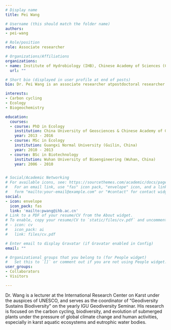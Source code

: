 ```yaml
---
# Display name
title: Pei Wang

# Username (this should match the folder name)
authors:
- pei-wang

# Role/position
role: Associate researcher

# Organizations/Affiliations
organizations:
- name: Institute of Hydrobiology (IHB), Chinese Academy of Sciences (CAS)
  url: ""

# Short bio (displayed in user profile at end of posts)
bio: Dr. Pei Wang is an associate researcher atpostdoctoral researcher at the Institute of Hydrobiology, Chinese Academy of Sciences. He collaborates with the EDM lab to study the carbon cycling, biodiversity, and evolution of submerged plants under the pressure of global change in karst aquatic ecosystems. 

interests:
- Carbon cycling
- Ecology
- Biogeochemistry

education:
  courses:
  - course: PhD in Ecology
    institution: China University of Geosciences & Chinese Academy of Geological Sciences (Beijing, China)
    year: 2013 - 2016
  - course: MSc in Ecology
    institution: Guangxi Normal University (Guilin, China)
    year: 2010 - 2013
  - course: BSc in Biotechnology
    institution: Wuhan University of Bioengineering (Wuhan, China)
    year: 2006 - 2010


# Social/Academic Networking
# For available icons, see: https://sourcethemes.com/academic/docs/page-builder/#icons
#   For an email link, use "fas" icon pack, "envelope" icon, and a link in the
#   form "mailto:your-email@example.com" or "#contact" for contact widget.
social:
- icon: envelope
  icon_pack: fas
  link: 'mailto:pwang@ihb.ac.cn'
# Link to a PDF of your resume/CV from the About widget.
# To enable, copy your resume/CV to `static/files/cv.pdf` and uncomment the lines below.
# - icon: cv
#   icon_pack: ai
#   link: files/cv.pdf

# Enter email to display Gravatar (if Gravatar enabled in Config)
email: ""

# Organizational groups that you belong to (for People widget)
#   Set this to `[]` or comment out if you are not using People widget.
user_groups:
- Collaborators
- Visitors

---
```


Dr. Wang is a lecturer at the International Research Center on Karst under the auspices of UNESCO, and serves as the coordinator of “Geodiversity Sustains Biodiversity” on the yearly IGU Geodiversity Seminar. His research is focused on the carbon cycling, biodiversity, and evolution of submerged plants under the pressure of global climate change and human activities, especially in karst aquatic ecosystems and eutrophic water bodies.